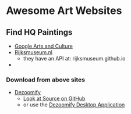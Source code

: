 # Awesome Art Websites

## Find HQ Paintings

- [Google Arts and Culture](https://artsandculture.google.com/)
- [Rijksmuseum.nl](https://www.rijksmuseum.nl/en/rijksstudio)
    - they have an API at: rijksmuseum.github.io
- 

### Download from above sites

- [Dezoomify](https://dezoomify.ophir.dev/dezoomify/dezoomify.html)
    - [Look at Source on GitHub](https://github.com/lovasoa/dezoomify)
    - or use the [Dezoomify Desktop Application](https://github.com/lovasoa/dezoomify-rs)
